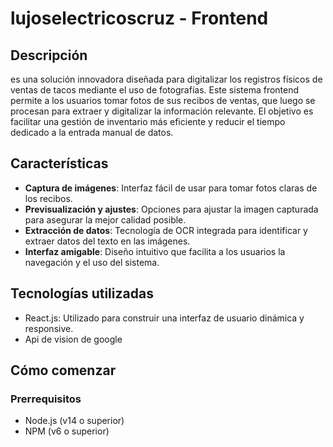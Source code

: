 # lujoselectricoscruz - Frontend

## Descripción
 es una solución innovadora diseñada para digitalizar los registros físicos de ventas de tacos mediante el uso de fotografías. Este sistema frontend permite a los usuarios tomar fotos de sus recibos de ventas, que luego se procesan para extraer y digitalizar la información relevante. El objetivo es facilitar una gestión de inventario más eficiente y reducir el tiempo dedicado a la entrada manual de datos.

## Características
- **Captura de imágenes**: Interfaz fácil de usar para tomar fotos claras de los recibos.
- **Previsualización y ajustes**: Opciones para ajustar la imagen capturada para asegurar la mejor calidad posible.
- **Extracción de datos**: Tecnología de OCR integrada para identificar y extraer datos del texto en las imágenes.
- **Interfaz amigable**: Diseño intuitivo que facilita a los usuarios la navegación y el uso del sistema.

## Tecnologías utilizadas
- React.js: Utilizado para construir una interfaz de usuario dinámica y responsive.
- Api de vision de google


## Cómo comenzar

### Prerrequisitos
- Node.js (v14 o superior)
- NPM (v6 o superior)


